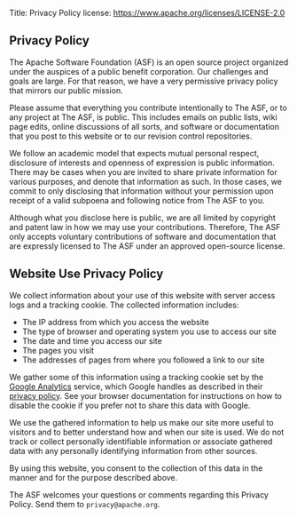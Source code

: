 Title:     Privacy Policy
license: https://www.apache.org/licenses/LICENSE-2.0

## Privacy Policy

The Apache Software Foundation (ASF) is an open source project organized under the auspices of a public benefit corporation. Our challenges and goals are large. For that reason, we have a very permissive privacy policy that mirrors our public mission.

Please assume that everything you contribute intentionally to The ASF, or to any project at The ASF, is public. This includes emails on public lists, wiki page edits, online discussions of all sorts, and software or documentation that you post to this website or to our revision control repositories.

We follow an academic model that expects mutual personal respect, disclosure of interests and openness of expression is public information. There may be cases when you are invited to share private information for various purposes, and denote that information as such. In those cases, we commit to only disclosing that information without your permission upon receipt of a valid subpoena and following notice from The ASF to you.

Although what you disclose here is public, we are all limited by copyright and patent law in how we may use your contributions. Therefore, The ASF only accepts voluntary contributions of software and documentation that are expressly licensed to The ASF under an approved open-source license.

## Website Use Privacy Policy

We collect information about your use of this website with server access logs and a tracking cookie. The collected information includes:

 * The IP address from which you access the website
 * The type of browser and operating system you use to access our site
 * The date and time you access our site
 * The pages you visit
 * The addresses of pages from where you followed a link to our site

We gather some of this information using a tracking cookie set by the [Google Analytics](http://www.google.com/analytics) service, which Google handles as described in their [privacy policy](http://www.google.com/privacy.html). See your browser documentation for instructions on how to disable the cookie if you prefer not to share this data with Google.

We use the gathered information to help us make our site more useful to visitors and to better understand how and when our site is used. We do not track or collect personally identifiable information or associate gathered data with any personally identifying information from other sources.

By using this website, you consent to the collection of this data in the manner and for the purpose described above.

The ASF welcomes your questions or comments regarding this Privacy Policy. Send them to `privacy@apache.org`.
